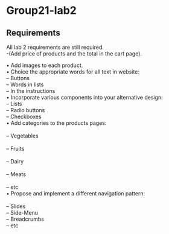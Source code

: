 # Group21-lab2

<h2>Requirements</h2>
<p>
  <div>
    All lab 2 requirements are still required. <br>
  -(Add price of products and the total in the cart page). <br>
  </div>

• Add images to each product. <br>
• Choice the appropriate words for all text in website: <br>
  – Buttons <br>
  – Words in lists <br>
  – In the instructions <br>
• Incorporate various components into your alternative design:<br>
  – Lists<br>
  – Radio buttons<br>
  – Checkboxes<br>
• Add categories to the products pages: <br>  
  – Vegetables <br>  
  – Fruits <br>  
  – Dairy <br>  
  – Meats <br>  
  – etc <br>
• Propose and implement a different navigation pattern: <br>  
  – Slides <br>
  – Side-Menu <br>
  – Breadcrumbs <br>
  – etc <br>


</p>
